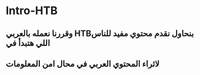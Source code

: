 # Intro-HTB

##  وقررنا نعمله بالعربي HTBبنحاول نقدم محتوي مفيد للناس اللي هتبدأ في 
## لاثراء المحتوي العربي في محال امن المعلومات
